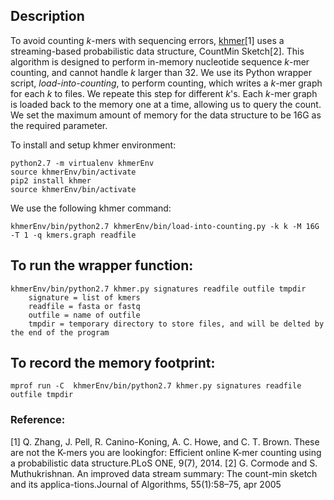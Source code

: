 ## Description

To avoid counting *k*-mers with sequencing errors, [khmer](https://khmer.readthedocs.io/en/stable/user/install.html)[1] uses a streaming-based probabilistic data structure, CountMin Sketch[2]. This algorithm is designed to perform in-memory nucleotide sequence *k*-mer counting, and cannot handle *k* larger than 32. We use its Python wrapper script, *load-into-counting*, to perform counting, which writes a *k*-mer graph for each *k* to files. We repeate this step for different *k*'s. Each *k*-mer graph is loaded back to the memory one at a time, allowing us to query the count. We set the maximum amount of memory for the data structure to be 16G as the required parameter.

To install and setup khmer environment:
```
python2.7 -m virtualenv khmerEnv
source khmerEnv/bin/activate
pip2 install khmer
source khmerEnv/bin/activate
```

We use the following khmer command:
```
khmerEnv/bin/python2.7 khmerEnv/bin/load-into-counting.py -k k -M 16G -T 1 -q kmers.graph readfile
```

## To run the wrapper function:
```
khmerEnv/bin/python2.7 khmer.py signatures readfile outfile tmpdir
	signature = list of kmers
	readfile = fasta or fastq
	outfile = name of outfile
	tmpdir = temporary directory to store files, and will be delted by the end of the program
```

## To record the memory footprint:
```
mprof run -C  khmerEnv/bin/python2.7 khmer.py signatures readfile outfile tmpdir
```

### Reference:
[1] Q. Zhang, J. Pell, R. Canino-Koning, A. C. Howe, and C. T. Brown.  These are not the K-mers you are lookingfor: Efficient online K-mer counting using a probabilistic data structure.PLoS ONE, 9(7), 2014.
[2] G. Cormode and S. Muthukrishnan.  An improved data stream summary: The count-min sketch and its applica-tions.Journal of Algorithms, 55(1):58–75, apr 2005
